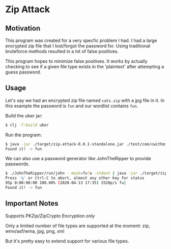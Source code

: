 # Zip Attack

## Motivation

This program was created for a very specfic problem I had. I had a large encrypted zip file that I lost/forgot the password for. Using traditional bruteforce methods resulted in a lot of false positives.

This program hopes to minimize false positives. It works by actually checking to see if a given file type exists in the 'plaintext' after attempting a guess password.

## Usage

Let's say we had an encrypted zip file named `cats.zip` with a jpg file in it.
In this example the password is `fun` and our wordlist contains `fun`.

Build the uber jar:

```bash
$ clj -T:build uber
```

Run the program:

```bash
$ java -jar ./target/zip-attack-0.0.1-standalone.jar ./test/com/cwithmichael/cats.zip kitten.jpg < wordlist
Found it! -> fun
```

We can also use a password generator like JohnTheRipper to provide passwords.

```bash
$ ./JohnTheRipper/run/john --mask=fu?a -stdout | java -jar ./target/zip-attack-0.0.1-standalone.jar ./test/com/cwithmichael/cats.zip kitten.jpg
Press 'q' or Ctrl-C to abort, almost any other key for status
95p 0:00:00:00 100.00% (2020-04-13 17:35) 1520p/s fu|
Found it! -> fun
```

## Important Notes

Supports PKZip/ZipCrypto Encryption _only_

Only a limited number of file types are supported at the moment: zip, wmv/asf/wma, jpg, png, xml

But it's pretty easy to extend support for various file types.
